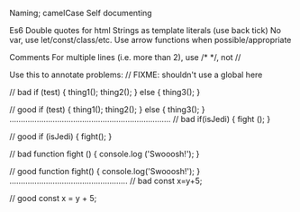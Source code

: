 Naming;
camelCase
Self documenting


Es6
Double quotes for html
Strings as template literals (use back tick)
No var, use let/const/class/etc.
Use arrow functions when possible/appropriate

Comments
For multiple lines (i.e. more than 2), use /* */, not //

Use this to annotate problems:
// FIXME: shouldn't use a global here


// bad
if (test) {
  thing1();
  thing2();
}
else {
  thing3();
}

// good
if (test) {
  thing1();
  thing2();
} else {
  thing3();
}
……………………………………………………………..
// bad
if(isJedi) {
  fight ();
}

// good
if (isJedi) {
  fight();
}

// bad
function fight () {
  console.log ('Swooosh!');
}

// good
function fight() {
  console.log('Swooosh!');
}
…………………………………………….
// bad
const x=y+5;

// good
const x = y + 5;
